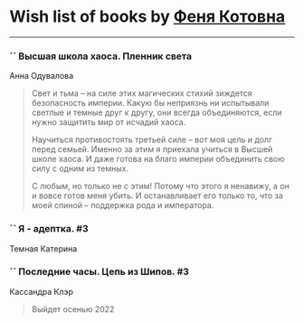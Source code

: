 # Wish list of books by [Феня Котовна](https://plus.google.com/u/0/109746193906459706720/)
---

### `` Высшая школа хаоса. Пленник света
Анна Одувалова
> Свет и тьма – на силе этих магических стихий зиждется безопасность империи. Какую бы неприязнь ни испытывали светлые и темные друг к другу, они всегда объединяются, если нужно защитить мир от исчадий хаоса.
> 
> Научиться противостоять третьей силе – вот моя цель и долг перед семьей. Именно за этим я приехала учиться в Высшей школе хаоса. И даже готова на благо империи объединить свою силу с одним из темных.
> 
> С любым, но только не с этим! Потому что этого я ненавижу, а он и вовсе готов меня убить. И останавливает его только то, что за моей спиной – поддержка рода и императора.

### `` Я - адептка. #3
Темная Катерина

### `` Последние часы. Цепь из Шипов. #3
Кассандра Клэр
> Выйдет осенью 2022

